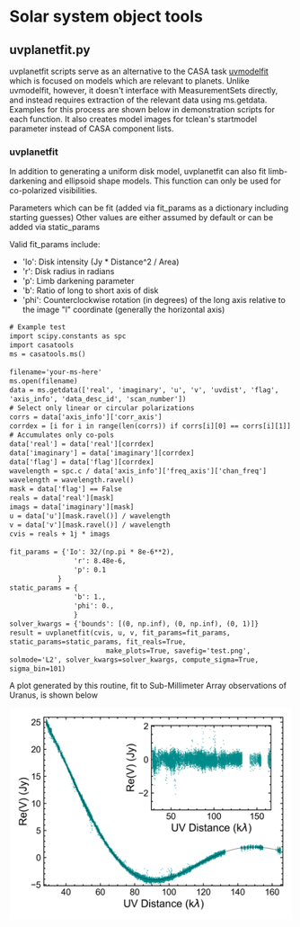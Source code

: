 # Solar system object tools 

## uvplanetfit.py 
uvplanetfit scripts serve as an alternative to the CASA task [uvmodelfit](https://casadocs.readthedocs.io/en/latest/api/tt/casatasks.manipulation.uvmodelfit.html) which is focused on models which are relevant to planets. Unlike uvmodelfit, however, it doesn't interface with MeasurementSets directly, and instead requires extraction of the relevant data using ms.getdata. Examples for this process are shown below in demonstration scripts for each function. It also creates model images for tclean's startmodel parameter instead of CASA component lists. 

### uvplanetfit
In addition to generating a uniform disk model, uvplanetfit can also fit limb-darkening and ellipsoid shape models. This function can only be used for co-polarized visibilities.

Parameters which can be fit (added via fit_params as a dictionary including starting guesses)
Other values are either assumed by default or can be added via static_params

Valid fit_params include: 
- 'Io': Disk intensity (Jy * Distance^2 / Area)
- 'r': Disk radius in radians 
- 'p': Limb darkening parameter 
- 'b': Ratio of long to short axis of disk
- 'phi': Counterclockwise rotation (in degrees) of the long axis relative to the image "l" coordinate (generally the horizontal axis)

```
# Example test 
import scipy.constants as spc 
import casatools
ms = casatools.ms()

filename='your-ms-here' 
ms.open(filename)
data = ms.getdata(['real', 'imaginary', 'u', 'v', 'uvdist', 'flag', 'axis_info', 'data_desc_id', 'scan_number'])
# Select only linear or circular polarizations 
corrs = data['axis_info']['corr_axis']
corrdex = [i for i in range(len(corrs)) if corrs[i][0] == corrs[i][1]]  # Accumulates only co-pols
data['real'] = data['real'][corrdex]
data['imaginary'] = data['imaginary'][corrdex]
data['flag'] = data['flag'][corrdex]
wavelength = spc.c / data['axis_info']['freq_axis']['chan_freq']
wavelength = wavelength.ravel()
mask = data['flag'] == False 
reals = data['real'][mask]
imags = data['imaginary'][mask]
u = data['u'][mask.ravel()] / wavelength 
v = data['v'][mask.ravel()] / wavelength
cvis = reals + 1j * imags

fit_params = {'Io': 32/(np.pi * 8e-6**2), 
                'r': 8.48e-6, 
                'p': 0.1
            }
static_params = {
                'b': 1.,
                'phi': 0., 
                }
solver_kwargs = {'bounds': [(0, np.inf), (0, np.inf), (0, 1)]}
result = uvplanetfit(cvis, u, v, fit_params=fit_params, static_params=static_params, fit_reals=True, 
                        make_plots=True, savefig='test.png', solmode='L2', solver_kwargs=solver_kwargs, compute_sigma=True, sigma_bin=101)
```

A plot generated by this routine, fit to Sub-Millimeter Array observations of Uranus, is shown below 

![Uranus SMA fit](/solar_system/figures/uranus_sma_fit.png)


